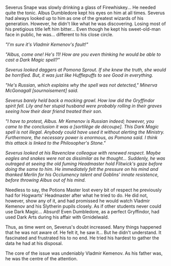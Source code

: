 Severus Snape was slowly drinking a glass of Firewhiskey...
He needed quite the tonic.
Albus Dumbledore kept his eyes on him at all times.
Severus had always looked up to him as one of the greatest wizards of his generation.
However, he didn't like what he was discovering.
Losing most of his pretigious title left him bitter...
Even though he kept his sweet-old-man face in public, he was... different to his close circle.

_"I'm sure it's Vladmir Kemenov's fault!"_

_"Albus, come one! He's 11!
How are you even thinking he would be able to cast a Dark Magic spell?"_

_Severus looked daggers at Pomona Sprout.
If she knew the truth, she would be horrified.
But, it was just like Hufflepuffs to see Good in everything._

_"He's Russian, which explains why the spell was not detected," Minerva McGonagall [sournoisement] said._

_Severus barely held back a mocking growl.
How low did the Gryffindor spirit fell.
Lily and her stupid husband were probably rolling in their graves seeing how their dear friend treated their son._

_"I have to protest, Albus.
Mr Kemenov is Russian indeed; however, you came to the conclusion it was a [sortilège de découpe].
This Dark Magic spell is not illegal.
Anybody could have used it without alerting the Ministry.
Furthermore, the necessary power is enormous, as Pomona said.
I think this attack is linked to the Philosopher's Stone."_

_Severus looked at his Ravenclaw colleague with renewed respect.
Maybe eagles and snakes were not as dissimilar as he thought...
Suddenly, he was outraged at seeing the old fuming Headmaster hold Flitwick's gaze before doing the same to him.
He immediately felt the pressure on his mind and thanked Merlin for his Occlumency talent and Goblins' innate resistence, before throwing Albus out of his mind._

Needless to say, the Potions Master lost every bit of respect he previously had for Hogwarts' Headmaster after what he tried to do.
He did not, however, show any of it, and had promissed he would watch Vladmir Kemenov and his Slytherin pupils closely.
As if other students never could use Dark Magic...
Absurd!
Even Dumbledore, as a perfect Gryffindor, had used Dark Arts during his affair with Grnidelwald.

Thus, as time went on, Severus's doubt increased.
Many things happened that he was not aware of.
He felt it, he saw it...
But he didn't understand.
It fascinated and frustrated his to no end.
He tried his hardest to gather the data he had at his disposal.

The core of the issue was undeniably Vladmir Kemenov.
As his father was, he was the centre of the attention.
